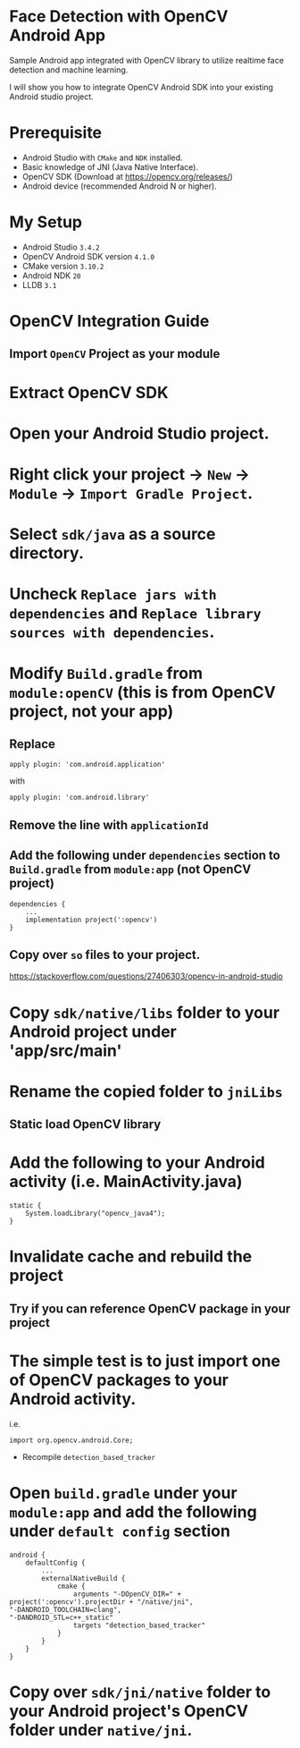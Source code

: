 Face Detection with OpenCV Android App
===

Sample Android app integrated with OpenCV library to utilize realtime face detection and machine learning.

I will show you how to integrate OpenCV Android SDK into your existing Android studio project.

Prerequisite
===
- Android Studio with `CMake` and `NDK` installed.
- Basic knowledge of JNI (Java Native Interface).
- OpenCV SDK (Download at https://opencv.org/releases/)
- Android device (recommended Android N or higher).

My Setup
===
- Android Studio `3.4.2`
- OpenCV Android SDK version `4.1.0`
- CMake version `3.10.2`
- Android NDK `20`
- LLDB `3.1`

OpenCV Integration Guide
===

## Import `OpenCV` Project as your module
# Extract OpenCV SDK

# Open your Android Studio project.

# Right click your project -> `New` -> `Module` -> `Import Gradle Project`.

# Select `sdk/java` as a source directory.

# Uncheck `Replace jars with dependencies` and `Replace library sources with dependencies`.

# Modify `Build.gradle` from `module:openCV` (this is from OpenCV project, not your app)
## Replace
```
apply plugin: 'com.android.application'
```
with
```
apply plugin: 'com.android.library'
```

## Remove the line with `applicationId`

## Add the following under `dependencies` section to `Build.gradle` from `module:app` (not OpenCV project)
```
dependencies {
    ...
    implementation project(':opencv')
}
```


## Copy over `so` files to your project.
https://stackoverflow.com/questions/27406303/opencv-in-android-studio

# Copy `sdk/native/libs` folder to your Android project under 'app/src/main'

# Rename the copied folder to `jniLibs`

## Static load OpenCV library

# Add the following to your Android activity (i.e. MainActivity.java)
```
static {
    System.loadLibrary("opencv_java4");
}
```

# Invalidate cache and rebuild the project

## Try if you can reference OpenCV package in your project

# The simple test is to just import one of OpenCV packages to your Android activity.
i.e.
```
import org.opencv.android.Core;
```





* Recompile `detection_based_tracker`

# Open `build.gradle` under your `module:app` and add the following under `default config` section
```
android {
    defaultConfig {
        ...
        externalNativeBuild {
            cmake {
                arguments "-DOpenCV_DIR=" + project(':opencv').projectDir + "/native/jni",
"-DANDROID_TOOLCHAIN=clang",
"-DANDROID_STL=c++_static"
                targets "detection_based_tracker"
            }
        }
    }
}
```

# Copy over `sdk/jni/native` folder to your Android project's OpenCV folder under `native/jni`.




